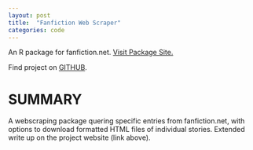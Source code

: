 ```yaml
---
layout: post
title:  "Fanfiction Web Scraper"
categories: code
---
```

An R package for fanfiction.net. [Visit Package Site.](https://ekmaus19.github.io/absentfan/index.html)

Find project on [GITHUB](https://github.com/ekmaus19/absentfan).

# SUMMARY
A webscraping package quering specific entries from fanfiction.net, with options to download formatted HTML files of individual stories. Extended write up on the project website (link above).

